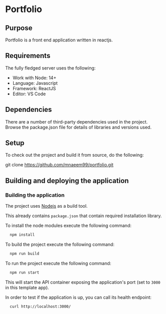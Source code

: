 # Portfolio

## Purpose

Portfolio is a front end application written in reactjs.

## Requirements

The fully fledged server uses the following:

* Work with Node: 14+
* Language: Javascript
* Framework: ReactJS
* Editor: VS Code

## Dependencies
There are a number of third-party dependencies used in the project. Browse the package.json file for details of libraries and versions used.

## Setup

To check out the project and build it from source, do the following:

git clone https://github.com/mnaeem99/portfolio.git


## Building and deploying the application

### Building the application

The project uses [Nodejs](https://nodejs.org/) as a build tool. 

This already contains `package.json` that contain required installation library.

To install the node modules execute the following command:

```bash
  npm install
```

To build the project execute the following command:

```bash
  npm run build
```
To run the project execute the following command:

```bash
  npm run start
```

This will start the API container exposing the application's port
(set to `3000` in this template app).

In order to test if the application is up, you can call its health endpoint:

```bash
  curl http://localhost:3000/
```
